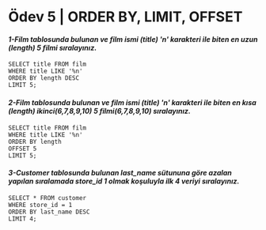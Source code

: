 # Ödev 5 | ORDER BY, LIMIT, OFFSET
#### *1-Film tablosunda bulunan ve film ismi (title) 'n' karakteri ile biten en uzun (length) 5 filmi sıralayınız.*
```
SELECT title FROM film
WHERE title LIKE '%n'
ORDER BY length DESC
LIMIT 5;
```
#### *2-Film tablosunda bulunan ve film ismi (title) 'n' karakteri ile biten en kısa (length) ikinci(6,7,8,9,10) 5 filmi(6,7,8,9,10) sıralayınız.*
```
SELECT title FROM film
WHERE title LIKE '%n'
ORDER BY length
OFFSET 5
LIMIT 5;
```
#### *3-Customer tablosunda bulunan last_name sütununa göre azalan yapılan sıralamada store_id 1 olmak koşuluyla ilk 4 veriyi sıralayınız.*
```
SELECT * FROM customer
WHERE store_id = 1
ORDER BY last_name DESC
LIMIT 4;
```
